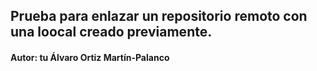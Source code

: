 ## Prueba para enlazar un repositorio remoto con una loocal creado previamente.

#### Autor: tu Álvaro Ortiz Martín-Palanco
